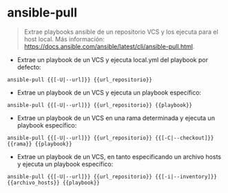 # ansible-pull

> Extrae playbooks ansible de un repositorio VCS y los ejecuta para el host local.
> Más información: <https://docs.ansible.com/ansible/latest/cli/ansible-pull.html>.

- Extrae un playbook de un VCS y ejecuta local.yml del playbook por defecto:

`ansible-pull {{[-U|--url]}} {{url_repositorio}}`

- Extrae un playbook de un VCS y ejecuta un playbook específico:

`ansible-pull {{[-U|--url]}} {{url_repositorio}} {{playbook}}`

- Extrae un playbook de un VCS en una rama determinada y ejecuta un playbook específico:

`ansible-pull {{[-U|--url]}} {{url_repositorio}} {{[-C|--checkout]}} {{rama}} {{playbook}}`

- Extrae un playbook de un VCS, en tanto especificando un archivo hosts y ejecuta un playbook específico:

`ansible-pull {{[-U|--url]}} {{url_repositorio}} {{[-i|--inventory]}} {{archivo_hosts}} {{playbook}}`
